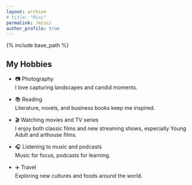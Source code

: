 ```yaml
---
layout: archive
# title: "Misc"
permalink: /misc/
author_profile: true
---
```


{% include base_path %}

## My Hobbies

- 📷 Photography  
  I love capturing landscapes and candid moments.

- 📚 Reading  
  Literature, novels, and business books keep me inspired.

- 🎬 Watching movies and TV series  
  I enjoy both classic films and new streaming shows, especially Young Adult and arthouse films.

- 🎧 Listening to music and podcasts  
  Music for focus, podcasts for learning.

- ✈️ Travel  
  Exploring new cultures and foods around the world.
